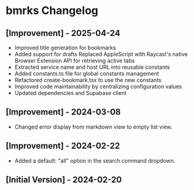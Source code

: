# bmrks Changelog

## [Improvement] - 2025-04-24

- Improved title generation for bookmarks
- Added support for drafts
Replaced AppleScript with Raycast's native Browser Extension API for retrieving active tabs
- Extracted service name and host URL into reusable constants
- Added constants.ts file for global constants management
- Refactored create-bookmark.tsx to use the new constants
- Improved code maintainability by centralizing configuration values
- Updated dependencies and Supabase client

## [Improvement] - 2024-03-08

- Changed error display from markdown view to empty list view.

## [Improvement] - 2024-02-22

- Added a default: "all" option in the search command dropdown.

## [Initial Version] - 2024-02-20
